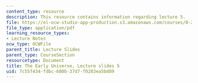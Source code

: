 ```yaml
---
content_type: resource
description: This resource contains information regarding lecture 5.
file: https://ol-ocw-studio-app-production.s3.amazonaws.com/courses/8-286-the-early-universe-fall-2013/7c55f434fdbc680b37d7f0283ea5bd89_MIT8_286F13_lec05.pdf
file_type: application/pdf
learning_resource_types:
- Lecture Notes
ocw_type: OCWFile
parent_title: Lecture Slides
parent_type: CourseSection
resourcetype: Document
title: The Early Universe, Lecture slides 5
uid: 7c55f434-fdbc-680b-37d7-f0283ea5bd89
---
```

